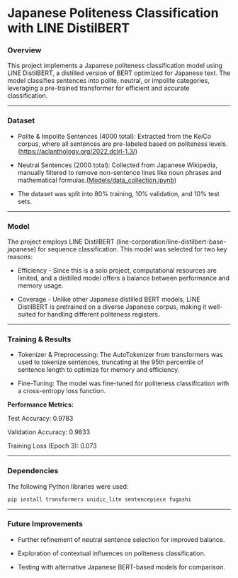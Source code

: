 # **Japanese Politeness Classification with LINE DistilBERT**

### **Overview**

This project implements a Japanese politeness classification model using LINE DistilBERT, a distilled version of BERT optimized for Japanese text. The model classifies sentences into polite, neutral, or impolite categories, leveraging a pre-trained transformer for efficient and accurate classification.
___
### **Dataset**

* Polite & Impolite Sentences (4000 total): Extracted from the KeiCo corpus, where all sentences are pre-labeled based on politeness levels.
(https://aclanthology.org/2022.dclrl-1.3/)

* Neutral Sentences (2000 total): Collected from Japanese Wikipedia, manually filtered to remove non-sentence lines like noun phrases and mathematical formulas.([Models/data_collection.ipynb](https://github.com/shuhashi0352/Japanese-Politeness-Classification/blob/main/Models/data_collection.ipynb))

* The dataset was split into 80% training, 10% validation, and 10% test sets.
___
### **Model**

The project employs LINE DistilBERT (line-corporation/line-distilbert-base-japanese) for sequence classification. This model was selected for two key reasons:

* Efficiency - Since this is a solo project, computational resources are limited, and a distilled model offers a balance between performance and memory usage.

* Coverage - Unlike other Japanese distilled BERT models, LINE DistilBERT is pretrained on a diverse Japanese corpus, making it well-suited for handling different politeness registers.
___
### **Training & Results**

* Tokenizer & Preprocessing: The AutoTokenizer from transformers was used to tokenize sentences, truncating at the 95th percentile of sentence length to optimize for memory and efficiency.
  
* Fine-Tuning: The model was fine-tuned for politeness classification with a cross-entropy loss function.

**Performance Metrics:**

  Test Accuracy: 0.9783
  
  Validation Accuracy: 0.9833
  
  Training Loss (Epoch 3): 0.073

___
### **Dependencies**

The following Python libraries were used:

```bash
pip install transformers unidic_lite sentencepiece fugashi
```

___
### **Future Improvements**

* Further refinement of neutral sentence selection for improved balance.

* Exploration of contextual influences on politeness classification.

* Testing with alternative Japanese BERT-based models for comparison.

